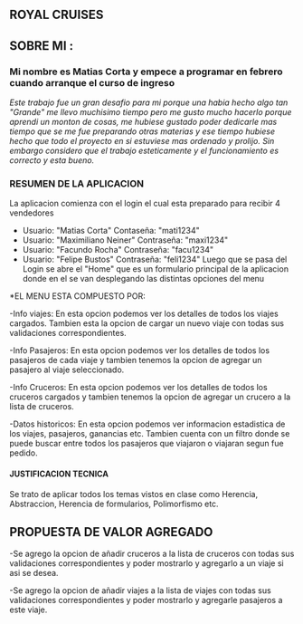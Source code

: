 ## **ROYAL CRUISES**

## SOBRE MI :  

### Mi nombre es **Matias Corta** y empece a programar en febrero cuando arranque el curso de ingreso 
*Este trabajo fue un gran desafio para mi porque una habia hecho algo tan "Grande" me llevo muchisimo tiempo pero me gusto mucho hacerlo porque aprendi un monton de cosas, me hubiese gustado poder dedicarle mas tiempo que se me fue preparando otras materias y ese tiempo hubiese hecho que todo el proyecto en si estuviese mas ordenado y prolijo. Sin embargo considero que el trabajo esteticamente y el funcionamiento es correcto y esta bueno.*

### RESUMEN DE LA APLICACION 
  La aplicacion comienza con el login el cual esta preparado para recibir 4 vendedores
- Usuario: "Matias Corta"    Contaseña: "mati1234"
- Usuario: "Maximiliano Neiner"   Contraseña: "maxi1234"
- Usuario: "Facundo Rocha"    Contraseña: "facu1234"
- Usuario: "Felipe Bustos"  Contraseña: "feli1234"
Luego que se pasa del Login se abre el "Home" que es un formulario principal de la aplicacion donde en el se van desplegando las distintas opciones del menu

*EL MENU ESTA COMPUESTO POR:

-Info viajes: En esta opcion podemos ver los detalles de todos los viajes cargados. Tambien esta la opcion de cargar un nuevo viaje con todas sus validaciones correspondientes.

-Info Pasajeros: En esta opcion podemos ver los detalles de todos los pasajeros de cada viaje y tambien tenemos la opcion de agregar un pasajero al viaje seleccionado.

-Info Cruceros: En esta opcion podemos ver los detalles de todos los cruceros cargados y tambien tenemos la opcion de agregar un crucero a la lista de cruceros.

-Datos historicos: En esta opcion podemos ver informacion estadistica de los viajes, pasajeros, ganancias etc. Tambien cuenta con un filtro donde se puede buscar entre todos los pasajeros que viajaron o viajaran segun fue pedido.

#### JUSTIFICACION TECNICA
Se trato de aplicar todos los temas vistos en clase como Herencia, Abstraccion, Herencia de formularios, Polimorfismo etc.


## PROPUESTA DE VALOR AGREGADO

-Se agrego la opcion de añadir cruceros a la lista de cruceros con todas sus validaciones correspondientes y poder mostrarlo y agregarlo a un viaje si asi se desea.

-Se agrego la opcion de añadir viajes a la lista de viajes con todas sus validaciones correspondientes y poder mostrarlo y agregarle pasajeros a este viaje.
 
